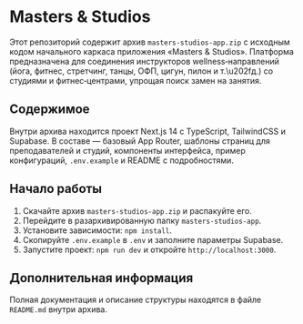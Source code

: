 # Masters & Studios

Этот репозиторий содержит архив `masters-studios-app.zip` с исходным кодом начального каркаса приложения «Masters & Studios». Платформа предназначена для соединения инструкторов wellness‑направлений (йога, фитнес, стретчинг, танцы, ОФП, цигун, пилон и т.\u202fд.) со студиями и фитнес‑центрами, упрощая поиск замен на занятия.

## Содержимое

Внутри архива находится проект Next.js 14 с TypeScript, TailwindCSS и Supabase. В составе — базовый App Router, шаблоны страниц для преподавателей и студий, компоненты интерфейса, пример конфигураций, `.env.example` и README с подробностями.

## Начало работы

1. Скачайте архив `masters-studios-app.zip` и распакуйте его.
2. Перейдите в разархивированную папку `masters-studios-app`.
3. Установите зависимости: `npm install`.
4. Скопируйте `.env.example` в `.env` и заполните параметры Supabase.
5. Запустите проект: `npm run dev` и откройте `http://localhost:3000`.

## Дополнительная информация

Полная документация и описание структуры находятся в файле `README.md` внутри архива.
